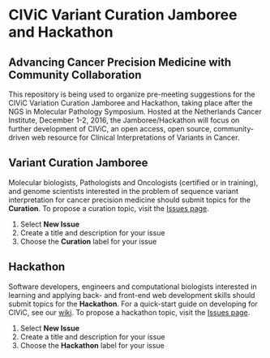 # CIViC Variant Curation Jamboree and Hackathon
## Advancing Cancer Precision Medicine with Community Collaboration

This repository is being used to organize pre-meeting suggestions for the CIViC Variation Curation Jamboree and Hackathon, taking place after the NGS in Molecular Pathology Symposium. Hosted at the Netherlands Cancer Institute, December 1-2, 2016, the Jamboree/Hackathon will focus on further development of CIViC, an open access, open source, community-driven web resource for Clinical Interpretations of Variants in Cancer.

## Variant Curation Jamboree

Molecular biologists, Pathologists and Oncologists (certified or in training), and genome scientists interested in the problem of sequence variant interpretation for cancer precision medicine should submit topics for the **Curation**. To propose a curation topic, visit the [Issues page](https://github.com/genome/civic-meeting/issues). 

1. Select **New Issue**
2. Create a title and description for your issue
3. Choose the **Curation** label for your issue

## Hackathon
Software developers, engineers and computational biologists interested in learning and applying back- and front-end web development skills should submit topics for the **Hackathon**. For a quick-start guide on developing for CIViC, see our [wiki](https://github.com/genome/civic-server/wiki/Getting-Started-with-CIViC-Development-on-AWS). To propose a hackathon topic, visit the [Issues page](https://github.com/genome/civic-meeting/issues).

1. Select **New Issue**
2. Create a title and description for your issue
3. Choose the **Hackathon** label for your issue

